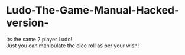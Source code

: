 # Ludo-The-Game-Manual-Hacked-version-
Its the same 2 player Ludo!<br />Just you can manipulate the dice roll as per your wish!
